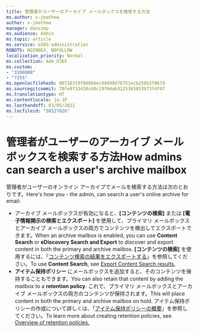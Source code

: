 ```yaml
---
title: 管理者がユーザーのアーカイブ メールボックスを検索する方法
ms.author: v-jmathew
author: v-jmathew
manager: dansimp
ms.audience: Admin
ms.topic: article
ms.service: o365-administration
ROBOTS: NOINDEX, NOFOLLOW
localization_priority: Normal
ms.collection: Adm_O365
ms.custom:
- "3100008"
- "7255"
ms.openlocfilehash: 00710319f8d8b6ecd9d99d76751ecb256b2f867d
ms.sourcegitcommit: 78fe9f33438cb0c19f0dab31253b5853b73f4f47
ms.translationtype: HT
ms.contentlocale: ja-JP
ms.lasthandoff: 03/05/2021
ms.locfileid: "50527826"
---
```

# <a name="how-admins-can-search-a-users-archive-mailbox"></a><span data-ttu-id="68b71-102">管理者がユーザーのアーカイブ メールボックスを検索する方法</span><span class="sxs-lookup"><span data-stu-id="68b71-102">How admins can search a user's archive mailbox</span></span>

<span data-ttu-id="68b71-103">管理者がユーザーのオンライン アーカイブでメールを検索する方法は次のとおりです。</span><span class="sxs-lookup"><span data-stu-id="68b71-103">Here's how you - the admin, can search a user's online archive for email:</span></span>

* <span data-ttu-id="68b71-104">アーカイブ メールボックスが有効になると、**[コンテンツの検索]** または **[電子情報開示の検索とエクスポート]** を使用して、プライマリ メールボックスとアーカイブ メールボックスの両方でコンテンツを検出してエクスポートできます。</span><span class="sxs-lookup"><span data-stu-id="68b71-104">When an archive mailbox is enabled, you can use **Content Search** or **eDiscovery Search and Export** to discover and export content in both the primary and archive mailbox.</span></span> <span data-ttu-id="68b71-105">**[コンテンツの検索]** を使用するには、「[コンテンツ検索の結果をエクスポートする](https://docs.microsoft.com/office365/securitycompliance/export-search-results)」を参照してください。</span><span class="sxs-lookup"><span data-stu-id="68b71-105">To use **Content Search**, see [Export Content Search results.](https://docs.microsoft.com/office365/securitycompliance/export-search-results)</span></span>
* <span data-ttu-id="68b71-106">**アイテム保持ポリシー** にメールボックスを追加すると、そのコンテンツを保持することもできます。</span><span class="sxs-lookup"><span data-stu-id="68b71-106">You can also retain that content by adding the mailbox to a **retention policy**.</span></span> <span data-ttu-id="68b71-107">これで、プライマリ メールボックスとアーカイブ メールボックスの両方のコンテンツが保持されます。</span><span class="sxs-lookup"><span data-stu-id="68b71-107">This will place content in both the primary and archive mailbox on hold.</span></span> <span data-ttu-id="68b71-108">アイテム保持ポリシーの作成について詳しくは、「[アイテム保持ポリシーの概要](https://docs.microsoft.com/office365/securitycompliance/retention-policies)」を参照してください。</span><span class="sxs-lookup"><span data-stu-id="68b71-108">To learn more about creating retention policies, see [Overview of retention policies.](https://docs.microsoft.com/office365/securitycompliance/retention-policies)</span></span>
